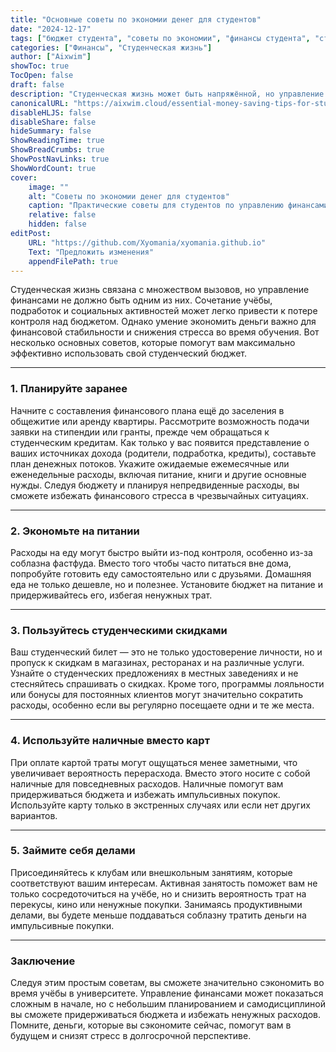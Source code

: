 ```yaml
---
title: "Основные советы по экономии денег для студентов"
date: "2024-12-17"
tags: ["бюджет студента", "советы по экономии", "финансы студента", "студенческая жизнь", "экономия денег"]
categories: ["Финансы", "Студенческая жизнь"]
author: ["Aixwim"]
showToc: true
TocOpen: false
draft: false
description: "Студенческая жизнь может быть напряжённой, но управление финансами не обязательно должно быть сложным. Вот основные советы по экономии денег, которые помогут студентам лучше управлять своим бюджетом."
canonicalURL: "https://aixwim.cloud/essential-money-saving-tips-for-students"
disableHLJS: false
disableShare: false
hideSummary: false
ShowReadingTime: true
ShowBreadCrumbs: true
ShowPostNavLinks: true
ShowWordCount: true
cover:
    image: ""
    alt: "Советы по экономии денег для студентов"
    caption: "Практические советы для студентов по управлению финансами и экономии во время учёбы."
    relative: false
    hidden: false
editPost:
    URL: "https://github.com/Xyomania/xyomania.github.io"
    Text: "Предложить изменения"
    appendFilePath: true
---
```


Студенческая жизнь связана с множеством вызовов, но управление финансами не должно быть одним из них. Сочетание учёбы, подработок и социальных активностей может легко привести к потере контроля над бюджетом. Однако умение экономить деньги важно для финансовой стабильности и снижения стресса во время обучения. Вот несколько основных советов, которые помогут вам максимально эффективно использовать свой студенческий бюджет.

---

### 1. Планируйте заранее

Начните с составления финансового плана ещё до заселения в общежитие или аренду квартиры. Рассмотрите возможность подачи заявки на стипендии или гранты, прежде чем обращаться к студенческим кредитам. Как только у вас появится представление о ваших источниках дохода (родители, подработка, кредиты), составьте план денежных потоков. Укажите ожидаемые ежемесячные или еженедельные расходы, включая питание, книги и другие основные нужды. Следуя бюджету и планируя непредвиденные расходы, вы сможете избежать финансового стресса в чрезвычайных ситуациях.

---

### 2. Экономьте на питании

Расходы на еду могут быстро выйти из-под контроля, особенно из-за соблазна фастфуда. Вместо того чтобы часто питаться вне дома, попробуйте готовить еду самостоятельно или с друзьями. Домашняя еда не только дешевле, но и полезнее. Установите бюджет на питание и придерживайтесь его, избегая ненужных трат.

---

### 3. Пользуйтесь студенческими скидками

Ваш студенческий билет — это не только удостоверение личности, но и пропуск к скидкам в магазинах, ресторанах и на различные услуги. Узнайте о студенческих предложениях в местных заведениях и не стесняйтесь спрашивать о скидках. Кроме того, программы лояльности или бонусы для постоянных клиентов могут значительно сократить расходы, особенно если вы регулярно посещаете одни и те же места.

---

### 4. Используйте наличные вместо карт

При оплате картой траты могут ощущаться менее заметными, что увеличивает вероятность перерасхода. Вместо этого носите с собой наличные для повседневных расходов. Наличные помогут вам придерживаться бюджета и избежать импульсивных покупок. Используйте карту только в экстренных случаях или если нет других вариантов.

---

### 5. Займите себя делами

Присоединяйтесь к клубам или внешкольным занятиям, которые соответствуют вашим интересам. Активная занятость поможет вам не только сосредоточиться на учёбе, но и снизить вероятность трат на перекусы, кино или ненужные покупки. Занимаясь продуктивными делами, вы будете меньше поддаваться соблазну тратить деньги на импульсивные покупки.

---

### Заключение

Следуя этим простым советам, вы сможете значительно сэкономить во время учёбы в университете. Управление финансами может показаться сложным в начале, но с небольшим планированием и самодисциплиной вы сможете придерживаться бюджета и избежать ненужных расходов. Помните, деньги, которые вы сэкономите сейчас, помогут вам в будущем и снизят стресс в долгосрочной перспективе.

